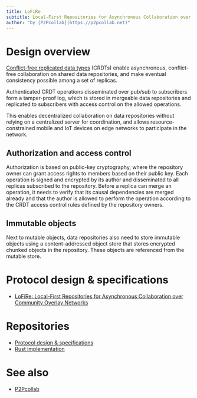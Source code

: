 ```yaml
---
title: LoFiRe
subtitle: Local-First Repositories for Asynchronous Collaboration over Community Overlay Networks
author: "by [P2Pcollab](https://p2pcollab.net)"
---
```


# Design overview

[Conflict-free replicated data types](https://en.wikipedia.org/wiki/Conflict-free_replicated_data_type) (CRDTs)
enable asynchronous, conflict-free collaboration on shared data repositories,
and make eventual consistency possible among a set of replicas.

Authenticated CRDT operations disseminated over pub/sub to subscribers
form a tamper-proof log, which is stored in mergeable data repositories
and replicated to subscribers with access control on the allowed operations.

This enables decentralized collaboration on data repositories
without relying on a centralized server for coordination,
and allows resource-constrained mobile and IoT devices on edge networks
to participate in the network.

## Authorization and access control

Authorization is based on public-key cryptography,
where the repository owner can grant access rights to members based on their public key.
Each operation is signed and encrypted by its author
and disseminated to all replicas subscribed to the repository.
Before a replica can merge an operation,
it needs to verify that its causal dependencies are merged already
and that the author is allowed to perform the operation
according to the CRDT access control rules defined by the repository owners.

## Immutable objects

Next to mutable objects, data repositories also need to store immutable objects
using a content-addressed object store that stores encrypted chunked objects in the repository.
These objects are referenced from the mutable store.


# Protocol design & specifications

- [LoFiRe: Local-First Repositories for Asynchronous Collaboration over Community Overlay Networks](design/lofire.html)

# Repositories

- [Protocol design & specifications](https://gitlab.com/p2pcollab/lofire)
- [Rust implementation](https://gitlab.com/p2pcollab/lofire-rs)

# See also

- [P2Pcollab](https://p2pcollab.net)
